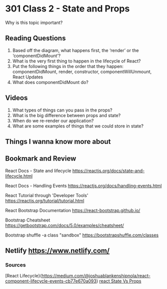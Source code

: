 # 301 Class 2 - State and Props
Why is this topic important?

## Reading Questions
1. Based off the diagram, what happens first, the ‘render’ or the ‘componentDidMount’?
2. What is the very first thing to happen in the lifecycle of React?
3. Put the following things in the order that they happen: componentDidMount, render, constructor, componentWillUnmount, React Updates
4. What does componentDidMount do?

## Videos

1. What types of things can you pass in the props?
2. What is the big difference between props and state?
3. When do we re-render our application?
4. What are some examples of things that we could store in state?

## Things I wanna know more about


## Bookmark and Review
React Docs - State and lifecycle
https://reactjs.org/docs/state-and-lifecycle.html

React Docs - Handling Events
https://reactjs.org/docs/handling-events.html

React Tutorial through 'Developer Tools'
https://reactjs.org/tutorial/tutorial.html

React Bootstrap Documentation
https://react-bootstrap.github.io/

Bootstrap Cheatsheet
https://getbootstrap.com/docs/5.0/examples/cheatsheet/

Bootstrap shuffle -a class "sandbox"
https://bootstrapshuffle.com/classes

Netlify
https://www.netlify.com/
------------ 
### Sources
[React Lifecycle}(https://medium.com/@joshuablankenshipnola/react-component-lifecycle-events-cb77e670a093)
[react State Vs Props](https://www.youtube.com/watch?v=IYvD9oBCuJI)




